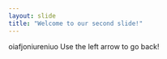 ```yaml
---
layout: slide
title: "Welcome to our second slide!"
---
```

oiafjoniureniuo 
Use the left arrow to go back!

